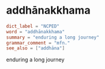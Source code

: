 # addhānakkhama

``` toml
dict_label = "NCPED"
word = "addhānakkhama"
summary = "enduring a long journey"
grammar_comment = "mfn."
see_also = ["addhāna"]
```

enduring a long journey

